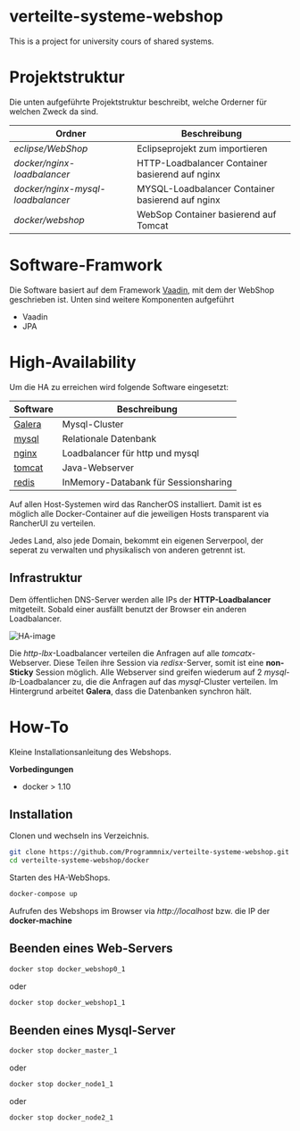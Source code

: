 # verteilte-systeme-webshop
This is a project for university cours of shared systems. 

# Projektstruktur

Die unten aufgeführte Projektstruktur beschreibt, welche Orderner für welchen Zweck da sind.

Ordner | Beschreibung
------------ | -------------
*eclipse/WebShop* | Eclipseprojekt zum importieren
*docker/nginx-loadbalancer* | HTTP-Loadbalancer Container basierend auf nginx
*docker/nginx-mysql-loadbalancer* | MYSQL-Loadbalancer Container  basierend auf nginx
*docker/webshop* | WebSop Container basierend auf Tomcat

# Software-Framwork

Die Software basiert auf dem Framework [Vaadin](http://www.vaadin.com), mit dem der WebShop geschrieben ist. Unten sind weitere Komponenten aufgeführt
* Vaadin
* JPA

# High-Availability

Um die HA zu erreichen wird folgende Software eingesetzt:

Software | Beschreibung
------------ | -------------
[Galera](http://galeracluster.com) | Mysql-Cluster
[mysql](https://www.mysql.de/) | Relationale Datenbank
[nginx](https://www.nginx.com/) | Loadbalancer für http und mysql
[tomcat](http://tomcat.apache.org/) | Java-Webserver
[redis](http://redis.io/) | InMemory-Databank für Sessionsharing

Auf allen Host-Systemen wird das RancherOS installiert. Damit ist es möglich alle Docker-Container auf die jeweiligen Hosts transparent via RancherUI zu verteilen. 

Jedes Land, also jede Domain, bekommt ein eigenen Serverpool, der seperat zu verwalten und physikalisch von anderen getrennt ist.

## Infrastruktur

Dem öffentlichen DNS-Server werden alle IPs der **HTTP-Loadbalancer** mitgeteilt. Sobald einer ausfällt benutzt der Browser ein anderen Loadbalancer.

![HA-image](https://raw.githubusercontent.com/Programmnix/verteilte-systeme-webshop/master/images/infrastuktur.png)

Die *http-lbx*-Loadbalancer verteilen die Anfragen auf alle *tomcatx*-Webserver. Diese Teilen ihre Session via *redisx*-Server, somit ist eine **non-Sticky** Session möglich. Alle Webserver sind greifen wiederum auf 2 *mysql-lb*-Loadbalancer zu, die die Anfragen auf das *mysql*-Cluster verteilen. Im Hintergrund arbeitet **Galera**, dass die Datenbanken synchron hält. 

# How-To

Kleine Installationsanleitung des Webshops.

**Vorbedingungen**
* docker > 1.10

## Installation

Clonen und wechseln ins Verzeichnis.

```bash
git clone https://github.com/Programmnix/verteilte-systeme-webshop.git
cd verteilte-systeme-webshop/docker
```

Starten des HA-WebShops.

```bash
docker-compose up
```

Aufrufen des Webshops im Browser via *http://localhost* bzw. die IP der **docker-machine**

## Beenden eines Web-Servers
```bash
docker stop docker_webshop0_1
```
oder
```bash
docker stop docker_webshop1_1
```

## Beenden eines Mysql-Server
```bash
docker stop docker_master_1
```
oder
```bash
docker stop docker_node1_1
```
oder
```bash
docker stop docker_node2_1
```
